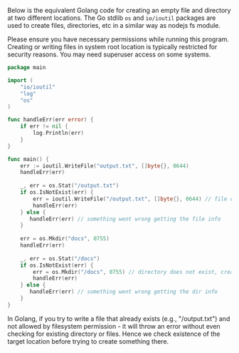 Below is the equivalent Golang code for creating an empty file and directory at two different locations. The Go stdlib `os` and `io/ioutil` packages are used to create files, directories, etc in a similar way as nodejs fs module. 

Please ensure you have necessary permissions while running this program. Creating or writing files in system root location is typically restricted for security reasons. You may need superuser access on some systems.
```go
package main

import (
	"io/ioutil"
	"log"
	"os"
)

func handleErr(err error) {
	if err != nil {
		log.Println(err)
	}
}

func main() {
	err := ioutil.WriteFile("output.txt", []byte{}, 0644)
    handleErr(err)
    
	_, err = os.Stat("/output.txt")
	if os.IsNotExist(err) {
	    err = ioutil.WriteFile("/output.txt", []byte{}, 0644) // file does not exist, create it
        handleErr(err)
	} else {
	   handleErr(err) // something went wrong getting the file info
	}
    
    err = os.Mkdir("docs", 0755)
    handleErr(err)
    
    _, err = os.Stat("/docs")
	if os.IsNotExist(err) {
	    err = os.Mkdir("/docs", 0755) // directory does not exist, create it
        handleErr(err)
	} else {
	   handleErr(err) // something went wrong getting the dir info
	}
}
```
In Golang, if you try to write a file that already exists (e.g., "/output.txt") and not allowed by filesystem permission - it will throw an error without even checking for existing directory or files. Hence we check existence of the target location before trying to create something there.

